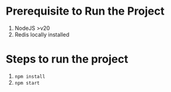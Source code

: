 # Prerequisite to Run the Project

1. NodeJS >v20
2. Redis locally installed

# Steps to run the project

1. `npm install`
2. `npm start`

